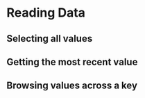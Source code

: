 # Reading Data

## Selecting all values

## Getting the most recent value

## Browsing values across a key
